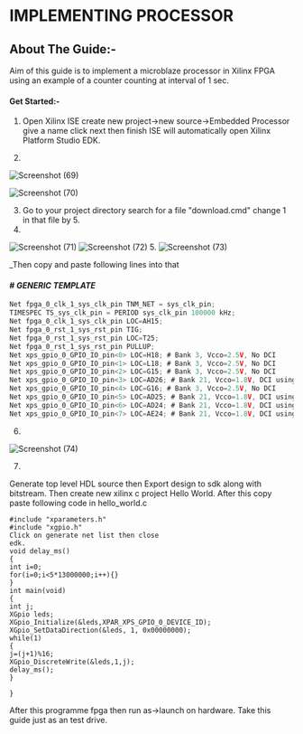 # IMPLEMENTING PROCESSOR
## About The Guide:-
Aim of this guide is to implement a microblaze processor in Xilinx FPGA using an example of a
counter counting at interval of 1 sec.
#### Get Started:-
1. Open Xilinx ISE create new project->new source->Embedded Processor give a name click next then
finish ISE will automatically open Xilinx Platform Studio EDK.

1.
![Screenshot (69)](https://user-images.githubusercontent.com/64007722/79830462-0db44200-83c3-11ea-947f-7a4893079d0c.png)

![Screenshot (70)](https://user-images.githubusercontent.com/64007722/79830682-90d59800-83c3-11ea-98e2-8ae68173fae1.png)

3. Go to your project directory search for a file "download.cmd" change 1 in that file by 5.
4.
![Screenshot (71)](https://user-images.githubusercontent.com/64007722/79830979-2ffa8f80-83c4-11ea-8e2b-abd92eb42b16.png)
![Screenshot (72)](https://user-images.githubusercontent.com/64007722/79831181-8962be80-83c4-11ea-8d1b-aaf67815aa0e.png)
5.
![Screenshot (73)](https://user-images.githubusercontent.com/64007722/79831368-e8283800-83c4-11ea-9f9a-e97d7046477a.png)

_Then copy and paste following lines into that
#### # _GENERIC TEMPLATE_

```C
Net fpga_0_clk_1_sys_clk_pin TNM_NET = sys_clk_pin;
TIMESPEC TS_sys_clk_pin = PERIOD sys_clk_pin 100000 kHz;
Net fpga_0_clk_1_sys_clk_pin LOC=AH15;
Net fpga_0_rst_1_sys_rst_pin TIG;
Net fpga_0_rst_1_sys_rst_pin LOC=T25;
Net fpga_0_rst_1_sys_rst_pin PULLUP;
Net xps_gpio_0_GPIO_IO_pin<0> LOC=H18; # Bank 3, Vcco=2.5V, No DCI
Net xps_gpio_0_GPIO_IO_pin<1> LOC=L18; # Bank 3, Vcco=2.5V, No DCI
Net xps_gpio_0_GPIO_IO_pin<2> LOC=G15; # Bank 3, Vcco=2.5V, No DCI
Net xps_gpio_0_GPIO_IO_pin<3> LOC=AD26; # Bank 21, Vcco=1.8V, DCI using 49.9 ohm resistors
Net xps_gpio_0_GPIO_IO_pin<4> LOC=G16; # Bank 3, Vcco=2.5V, No DCI
Net xps_gpio_0_GPIO_IO_pin<5> LOC=AD25; # Bank 21, Vcco=1.8V, DCI using 49.9 ohm resistors
Net xps_gpio_0_GPIO_IO_pin<6> LOC=AD24; # Bank 21, Vcco=1.8V, DCI using 49.9 ohm resistors
Net xps_gpio_0_GPIO_IO_pin<7> LOC=AE24; # Bank 21, Vcco=1.8V, DCI using 49.9 ohm resistors


```
6.
![Screenshot (74)](https://user-images.githubusercontent.com/64007722/79831825-cd09f800-83c5-11ea-99a0-6ba549f8f4c5.png)

7.
Generate top level HDL source then Export design to sdk along with bitstream. Then create new
xilinx c project Hello World.
After this copy paste following code in hello_world.c

```
#include "xparameters.h"
#include "xgpio.h"
Click on generate net list then close
edk. 
void delay_ms()
{
int i=0;
for(i=0;i<5*13000000;i++){}
}
int main(void)
{
int j;
XGpio leds;
XGpio_Initialize(&leds,XPAR_XPS_GPIO_0_DEVICE_ID);
XGpio_SetDataDirection(&leds, 1, 0x00000000);
while(1)
{
j=(j+1)%16;
XGpio_DiscreteWrite(&leds,1,j);
delay_ms();
}

}
```
After this programme fpga then run as->launch on hardware.
Take this guide just as an test drive.



